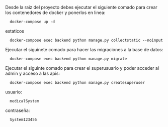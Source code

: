 Desde la raiz del proyecto debes ejecutar el siguiente comado para crear los contenedores de docker y ponerlos en linea:

      docker-compose up -d

estaticos

      docker-compose exec backend python manage.py collectstatic --noinput

      
Ejecutar el siguinete comado para hacer las migraciones a la base de datos:

      docker-compose exec backend python manage.py migrate
  
Ejecutar el siguinte comado para crear el superusuario y poder acceder al admin y acceso a las apis:

      docker-compose exec backend python manage.py createsuperuser

usuario:
 
      medicalSystem


contraseña:

      System123456
